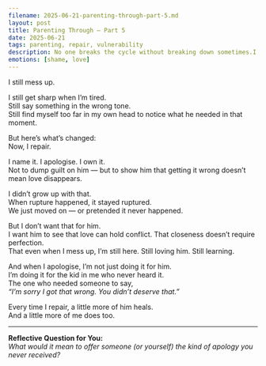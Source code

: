 ```yaml
---
filename: 2025-06-21-parenting-through-part-5.md
layout: post
title: Parenting Through – Part 5
date: 2025-06-21
tags: parenting, repair, vulnerability
description: No one breaks the cycle without breaking down sometimes.I repair.
emotions: [shame, love]
---
```


I still mess up.

I still get sharp when I’m tired.  
Still say something in the wrong tone.  
Still find myself too far in my own head to notice what he needed in that moment.

But here’s what’s changed:  
Now, I repair.

I name it. I apologise. I own it.  
Not to dump guilt on him — but to show him that getting it wrong doesn’t mean love disappears.

I didn’t grow up with that.  
When rupture happened, it stayed ruptured.  
We just moved on — or pretended it never happened.

But I don’t want that for him.  
I want him to see that love can hold conflict. That closeness doesn’t require perfection.  
That even when I mess up, I’m still here. Still loving him. Still learning.

And when I apologise, I’m not just doing it for him.  
I’m doing it for the kid in me who never heard it.  
The one who needed someone to say,  
*“I’m sorry I got that wrong. You didn’t deserve that.”*

Every time I repair, a little more of him heals.  
And a little more of me does too.

---

**Reflective Question for You:**  
*What would it mean to offer someone (or yourself) the kind of apology you never received?*
